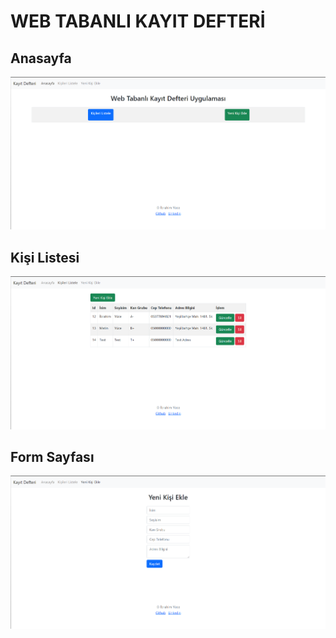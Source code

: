 # WEB TABANLI KAYIT DEFTERİ

## Anasayfa
![alt text](https://github.com/ibrahimyuce07/web-tabanli-kayit-defteri/blob/main/Screenshots/Screenshot_1.png)

## Kişi Listesi
![alt text](https://github.com/ibrahimyuce07/web-tabanli-kayit-defteri/blob/main/Screenshots/Screenshot_2.png)

## Form Sayfası
![alt text](https://github.com/ibrahimyuce07/web-tabanli-kayit-defteri/blob/main/Screenshots/Screenshot_3.png)
